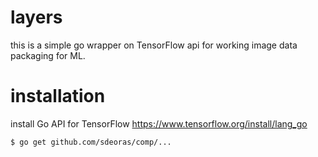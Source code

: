 # layers
this is a simple go wrapper on TensorFlow api for working image data packaging for ML.

# installation
install Go API for TensorFlow
https://www.tensorflow.org/install/lang_go

```bash
$ go get github.com/sdeoras/comp/...
```